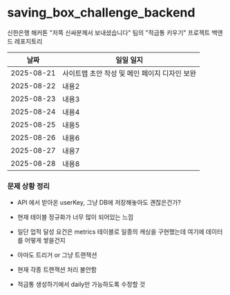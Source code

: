 # saving_box_challenge_backend
신한은행 해커톤 "저쪽 신싸분께서 보내셨습니다" 팀의 "적금통 키우기" 프로젝트 백엔드 레포지토리

| 날짜 | 일일 일지 |
|------|------|
| 2025-08-21    | 사이트맵 초안 작성 및 메인 페이지 디자인 보완 |
| 2025-08-22    | 내용2 |
| 2025-08-23    | 내용3 |
| 2025-08-24    | 내용4 |
| 2025-08-25    | 내용5 |
| 2025-08-26    | 내용6 |
| 2025-08-27    | 내용7 |
| 2025-08-28    | 내용8 |








### 문제 상황 정리

- API 에서 받아온 userKey, 그냥 DB에 저장해놓아도 괜찮은건가?
- 현재 테이블 정규화가 너무 많이 되어있는 느낌
- 일단 업적 달성 요건은 metrics 테이블로 일종의 캐싱을 구현했는데 여기에 데이터를 어떻게 쌓을건지
- 아마도 트리거 or 그냥 트랜잭션

- 현재 각종 트랜잭션 처리 불안함
- 적금통 생성하기에서 daily만 가능하도록 수정할 것